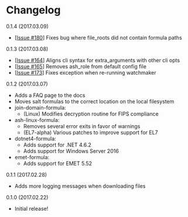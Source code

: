 # Changelog

0.1.4 (2017.03.09)

*   [[Issue #180][180]] Fixes bug where file_roots did not contain formula paths

[180]: https://github.com/plus3it/watchmaker/issues/180

0.1.3 (2017.03.08)

*   [[Issue #164][164]] Aligns cli syntax for extra_arguments with other cli opts
*   [[Issue #165][165]] Removes ash_role from default config file
*   [[Issue #173][173]] Fixes exception when re-running watchmaker

[173]: https://github.com/plus3it/watchmaker/issues/173
[164]: https://github.com/plus3it/watchmaker/issues/164
[165]: https://github.com/plus3it/watchmaker/issues/165

0.1.2 (2017.03.07)

*   Adds a FAQ page to the docs
*   Moves salt formulas to the correct location on the local filesystem
*   join-domain-formula:
    *   (Linux) Modifies decryption routine for FIPS compliance
*   ash-linux-formula:
    *   Removes several error exits in favor of warnings
    *   (EL7-alpha) Various patches to improve support for EL7
*   dotnet4-formula:
    *   Adds support for .NET 4.6.2
    *   Adds support for Windows Server 2016
*   emet-formula:
    *   Adds support for EMET 5.52

0.1.1 (2017.02.28)

*   Adds more logging messages when downloading files

0.1.0 (2017.02.22)

*   Initial release!
